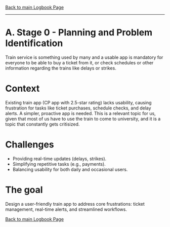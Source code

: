 [Back to main Logbook Page](../hci_logbook.md)

---


# A. Stage 0 - Planning and Problem Identification
Train service is something used by many and a usable app is mandatory for everyone to be able to buy a ticket from it, or check schedules or other information regarding the trains like delays or strikes.

# Context
Existing train app (CP app with 2.5-star rating) lacks usability, causing frustration for tasks like ticket purchases, schedule checks, and delay alerts. A simpler, proactive app is needed.
This is a relevant topic for us, given that most of us have to use the train to come to university, and it is a topic that constantly gets critisized.


# Challenges
- Providing real-time updates (delays, strikes).
- Simplifying repetitive tasks (e.g., payments).
- Balancing usability for both daily and occasional users.

# The goal
Design a user-friendly train app to address core frustrations: ticket management, real-time alerts, and streamlined workflows.


[Back to main Logbook Page](hci_logbook.md)